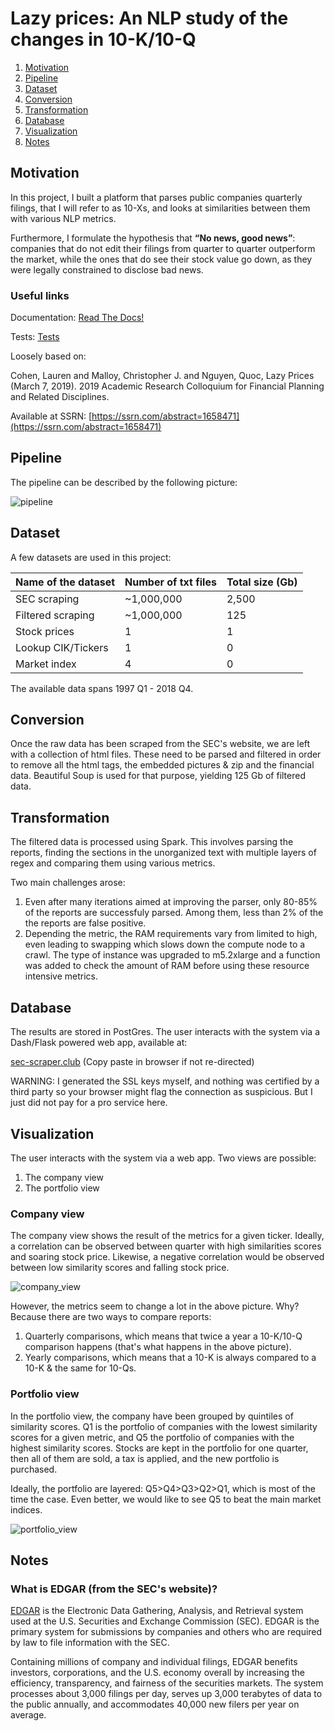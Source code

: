 # Lazy prices: An NLP study of the changes in 10-K/10-Q


1. [Motivation](#motivation)
2. [Pipeline](#pipeline)
3. [Dataset](#dataset)
4. [Conversion](#conversion)
5. [Transformation](#transformation)
6. [Database](#database)
7. [Visualization](#visualization)
8. [Notes](#notes)

## Motivation

In this project, I built a platform that parses public companies quarterly filings, that I will refer to as 10-Xs, and looks at similarities between them with various NLP metrics.

Furthermore, I formulate the hypothesis that **“No news, good news”**: companies that do not edit their filings from quarter to quarter outperform the market, while the ones that do see their stock value go down, as they were legally constrained to disclose bad news.


### Useful links

Documentation: [Read The Docs!](https://sec-scrapper.readthedocs.io/en/latest/)

Tests: [Tests](https://github.com/AlexBdx/secScraper/tree/master/tests)

Loosely based on:

Cohen, Lauren and Malloy, Christopher J. and Nguyen, Quoc, Lazy Prices (March 7, 2019). 2019 Academic Research Colloquium for Financial Planning and Related Disciplines.

Available at SSRN: [https://ssrn.com/abstract=1658471](https://ssrn.com/abstract=1658471)


## Pipeline

The pipeline can be described by the following picture:

![pipeline](Pictures/pipeline.png)


## Dataset
A few datasets are used in this project:

|Name of the dataset|Number of txt files|Total size (Gb)|
|---|---|---|
|SEC scraping|~1,000,000|2,500|
|Filtered scraping|~1,000,000|125|
|Stock prices|1|1|
|Lookup CIK/Tickers|1|0|
|Market index|4|0|

The available data spans 1997 Q1 - 2018 Q4.

## Conversion
Once the raw data has been scraped from the SEC's website, we are left with a collection of html files. These need to be parsed and filtered in order to remove all the html tags, the embedded pictures & zip and the financial data. Beautiful Soup is used for that purpose, yielding 125 Gb of filtered data.

## Transformation

The filtered data is processed using Spark. This involves parsing the reports, finding the sections in the unorganized text with multiple layers of regex and comparing them using various metrics.

Two main challenges arose:
1. Even after many iterations aimed at improving the parser, only 80-85% of the reports are successfuly parsed. Among them, less than 2% of the the reports are false positive.
2. Depending the metric, the RAM requirements vary from limited to high, even leading to swapping which slows down the compute node to a crawl. The type of instance was upgraded to m5.2xlarge and a function was added to check the amount of RAM before using these resource intensive metrics.

## Database

The results are stored in PostGres. The user interacts with the system via a Dash/Flask powered web app, available at:

[sec-scraper.club](sec-scraper.club) (Copy paste in browser if not re-directed)

WARNING: I generated the SSL keys myself, and nothing was certified by a third party so your browser might flag the connection as suspicious. But I just did not pay for a pro service here.


## Visualization

The user interacts with the system via a web app. Two views are possible:
1. The company view
2. The portfolio view

### Company view
The company view shows the result of the metrics for a given ticker. Ideally, a correlation can be observed between quarter with high similarities scores and soaring stock price. Likewise, a negative correlation would be observed between low similarity scores and falling stock price.

![company_view](Pictures/company_view.png)

However, the metrics seem to change a lot in the above picture. Why? Because there are two ways to compare reports:
1. Quarterly comparisons, which means that twice a year a 10-K/10-Q comparison happens (that's what happens in the above picture).
2. Yearly comparisons, which means that a 10-K is always compared to a 10-K & the same for 10-Qs.


### Portfolio view
In the portfolio view, the company have been grouped by quintiles of similarity scores. Q1 is the portfolio of companies with the lowest similarity scores for a given metric, and Q5 the portfolio of companies with the highest similarity scores. Stocks are kept in the portfolio for one quarter, then all of them are sold, a tax is applied, and the new portfolio is purchased. 

Ideally, the portfolio are layered: Q5>Q4>Q3>Q2>Q1, which is most of the time the case. Even better, we would like to see Q5 to beat the main market indices.

![portfolio_view](Pictures/portfolio_view.png)

## Notes
### What is EDGAR (from the SEC's website)?
[EDGAR](https://www.sec.gov/edgar/searchedgar/companysearch.html) is the Electronic Data Gathering, Analysis, and Retrieval system used at the U.S. Securities and Exchange Commission (SEC). EDGAR is the primary system for submissions by companies and others who are required by law to file information with the SEC. 

Containing millions of company and individual filings, EDGAR benefits investors, corporations, and the U.S. economy overall by increasing the efficiency, transparency, and fairness of the securities markets. The system processes about 3,000 filings per day, serves up 3,000 terabytes of data to the public annually, and accommodates 40,000 new filers per year on average.
